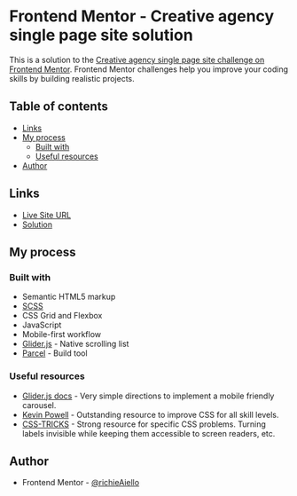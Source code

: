 # Frontend Mentor - Creative agency single page site solution

This is a solution to the [Creative agency single page site challenge on Frontend Mentor](https://www.frontendmentor.io/challenges/creative-agency-singlepage-site-Pq6V3I2RM). Frontend Mentor challenges help you improve your coding skills by building realistic projects.

## Table of contents

- [Links](#links)
- [My process](#my-process)
  - [Built with](#built-with)
  - [Useful resources](#useful-resources)
- [Author](#author)

## Links

- [Live Site URL](https://creative-agency-website-richieaiello.netlify.app/)
- [Solution](https://your-solution-url.com)

## My process

### Built with

- Semantic HTML5 markup
- [SCSS](https://sass-lang.com/)
- CSS Grid and Flexbox
- JavaScript
- Mobile-first workflow
- [Glider.js](https://nickpiscitelli.github.io/Glider.js/) - Native scrolling list
- [Parcel](https://parceljs.org/) - Build tool

### Useful resources

- [Glider.js docs](https://nickpiscitelli.github.io/Glider.js/) - Very simple directions to implement a mobile friendly carousel.
- [Kevin Powell](https://www.kevinpowell.co/) - Outstanding resource to improve CSS for all skill levels.
- [CSS-TRICKS](https://css-tricks.com/) - Strong resource for specific CSS problems. Turning labels invisible while keeping them accessible to screen readers, etc.

## Author

- Frontend Mentor - [@richieAiello](https://www.frontendmentor.io/profile/richieAiello)